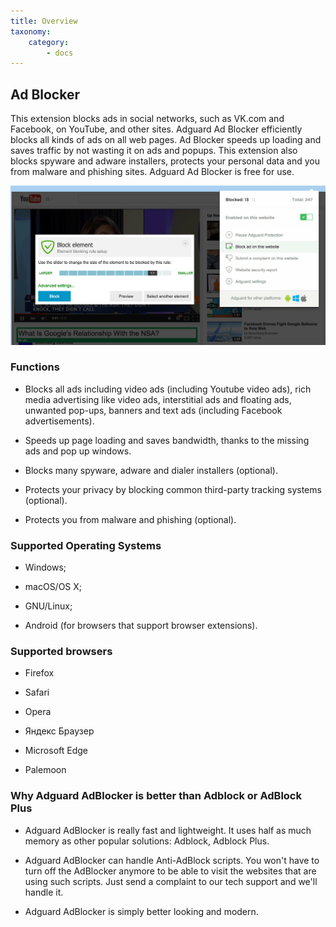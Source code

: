 ```yaml
---
title: Overview
taxonomy:
    category:
        - docs
---
```


## Ad Blocker

This extension blocks ads in social networks, such as VK.com and Facebook, on YouTube, and other sites. Adguard Ad Blocker efficiently blocks all kinds of ads on all web pages. Ad Blocker speeds up loading and saves traffic by not wasting it on ads and popups. This extension also blocks spyware and adware installers, protects your personal data and you from malware and phishing sites. Adguard Ad Blocker is free for use.

![](chrome_block_en.png)

### Functions

* Blocks all ads including video ads (including Youtube video ads), rich media advertising like video ads, interstitial ads and floating ads, unwanted pop-ups, banners and text ads (including Facebook advertisements).

* Speeds up page loading and saves bandwidth, thanks to the missing ads and pop up windows.

* Blocks many spyware, adware and dialer installers (optional).

* Protects your privacy by blocking common third-party tracking systems (optional).

* Protects you from malware and phishing (optional).

### Supported Operating Systems

* Windows;

* macOS/OS X;

* GNU/Linux;

* Android (for browsers that support browser extensions).

### Supported browsers

* Firefox

* Safari

* Opera

* Яндекс Браузер

* Microsoft Edge

* Palemoon

### Why Adguard AdBlocker is better than Adblock or AdBlock Plus

* Adguard AdBlocker is really fast and lightweight. It uses half as much memory as other popular solutions: Adblock, Adblock Plus.

* Adguard AdBlocker can handle Anti-AdBlock scripts. You won't have to turn off the AdBlocker anymore to be able to visit the websites that are using such scripts. Just send a complaint to our tech support and we'll handle it.

* Adguard AdBlocker is simply better looking and modern.